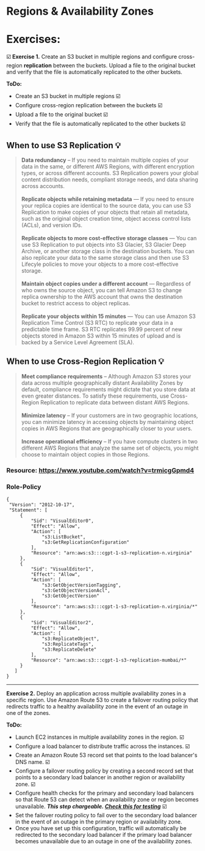 # Regions & Availability Zones

# Exercises:
☑️ **Exercise 1.** Create an S3 bucket in multiple regions and configure cross-region **replication** between the buckets. Upload a file to the original bucket and verify that the file is automatically replicated to the other buckets.
   
   **ToDo:**
   - Create an S3 bucket in multiple regions ☑️
   - Configure cross-region replication between the buckets ☑️
   - Upload a file to the original bucket ☑️
   - Verify that the file is automatically replicated to the other buckets ☑️
  
   ## When to use S3 Replication 💡
   > **Data redundancy** – If you need to maintain multiple copies of your data in the same, or different AWS Regions, with different encryption types, or across different accounts. S3 Replication powers your global content distribution needs, compliant storage needs, and data sharing across accounts.<br/><br/>
   > **Replicate objects while retaining metadata** — If you need to ensure your replica copies are identical to the source data, you can use S3 Replication to make copies of your objects that retain all metadata, such as the original object creation time, object access control lists (ACLs), and version IDs.<br/><br/>
   > **Replicate objects to more cost-effective storage classes** — You can use S3 Replication to put objects into S3 Glacier, S3 Glacier Deep Archive, or another storage class in the destination buckets. You can also replicate your data to the same storage class and then use S3 Lifecyle policies to move your objects to a more cost-effective storage.<br/><br/>
   > **Maintain object copies under a different account** — Regardless of who owns the source object, you can tell Amazon S3 to change replica ownership to the AWS account that owns the destination bucket to restrict access to object replicas.<br/><br/>
   > **Replicate your objects within 15 minutes** — You can use Amazon S3 Replication Time Control (S3 RTC) to replicate your data in a predictable time frame. S3 RTC replicates 99.99 percent of new objects stored in Amazon S3 within 15 minutes of upload and is backed by a Service Level Agreement (SLA).
    
   ## When to use Cross-Region Replication 💡
   > **Meet compliance requirements** – Although Amazon S3 stores your data across multiple geographically distant Availability Zones by default, compliance requirements might dictate that you store data at even greater distances. To satisfy these requirements, use Cross-Region Replication to replicate data between distant AWS Regions.<br/><br/>
   > **Minimize latency** – If your customers are in two geographic locations, you can minimize latency in accessing objects by maintaining object copies in AWS Regions that are geographically closer to your users.<br/><br/>
   > **Increase operational efficiency** – If you have compute clusters in two different AWS Regions that analyze the same set of objects, you might choose to maintain object copies in those Regions.

   ### Resource: https://www.youtube.com/watch?v=trmicgGpmd4
   
   ### Role-Policy
   ```
   {
    "Version": "2012-10-17",
    "Statement": [
        {
            "Sid": "VisualEditor0",
            "Effect": "Allow",
            "Action": [
                "s3:ListBucket",
                "s3:GetReplicationConfiguration"
            ],
            "Resource": "arn:aws:s3:::cgpt-1-s3-replication-n.virginia"
        },
        {
            "Sid": "VisualEditor1",
            "Effect": "Allow",
            "Action": [
                "s3:GetObjectVersionTagging",
                "s3:GetObjectVersionAcl",
                "s3:GetObjectVersion"
            ],
            "Resource": "arn:aws:s3:::cgpt-1-s3-replication-n.virginia/*"
        },
        {
            "Sid": "VisualEditor2",
            "Effect": "Allow",
            "Action": [
                "s3:ReplicateObject",
                "s3:ReplicateTags",
                "s3:ReplicateDelete"
            ],
            "Resource": "arn:aws:s3:::cgpt-1-s3-replication-mumbai/*"
        }
      ]
   }
   ```
   --------------------------------------------
   
**Exercise 2.** Deploy an application across multiple availability zones in a specific region. Use Amazon Route 53 to create a failover routing policy that redirects traffic to a healthy availability zone in the event of an outage in one of the zones.

   **ToDo:**
   - Launch EC2 instances in multiple availability zones in the region. ☑️
   - Configure a load balancer to distribute traffic across the instances. ☑️
   - Create an Amazon Route 53 record set that points to the load balancer's DNS name. ☑️
   - Configure a failover routing policy by creating a second record set that points to a secondary load balancer in another region or availability zone. ☑️
   - Configure health checks for the primary and secondary load balancers so that Route 53 can detect when an availability zone or region becomes unavailable. _**This step chargeable. <a href="https://www.youtube.com/watch?v=cTrVCykJ-aU"> Check this for testing</a>**_ ☑️
   - Set the failover routing policy to fail over to the secondary load balancer in the event of an outage in the primary region or availability zone.
   - Once you have set up this configuration, traffic will automatically be redirected to the secondary load balancer if the primary load balancer becomes unavailable due to an outage in one of the availability zones.
   
   
  
   
    
    

